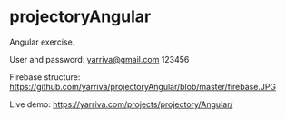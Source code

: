 # projectoryAngular

Angular exercise.

User and password:
yarriva@gmail.com   123456

Firebase structure: https://github.com/yarriva/projectoryAngular/blob/master/firebase.JPG

Live demo:
https://yarriva.com/projects/projectory/Angular/
